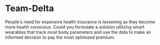 # Team-Delta
People's need for expensive health insurance is lessening as they become more health conscious. Could you formulate a solution utilizing smart wearables that track most body parameters and use the data to make an informed decision to pay the most optimized premium.
